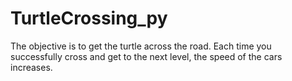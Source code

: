 # TurtleCrossing_py
The objective is to get the turtle across the road. Each time you successfully cross and get to the next level, the speed of the cars increases.
